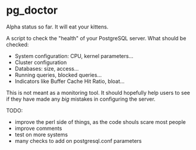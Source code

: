 pg_doctor
=========

Alpha status so far. It will eat your kittens. 

A script to check the "health" of your PostgreSQL server. What should be checked:
- System configuration: CPU, kernel parameters...
- Cluster configuration
- Databases: size, access...
- Running queries, blocked queries...
- Indicators like Buffer Cache Hit Ratio, bloat...

This is not meant as a monitoring tool. It should hopefully help users to see if they have made any *big* mistakes in configuring the server.

TODO:
- improve the perl side of things, as the code shouls scare most people
- improve comments
- test on more systems
- many checks to add on postgresql.conf parameters
